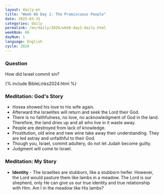 ```yaml
---
layout: daily-en
title: "Week 66 Day 1: The Promiscuous People"
date: 2025-03-31
categories: daily
permalink: /en/daily/2024/wk66-day1-daily.html
weekNum: 66
dayNum: 1
language: English
cycle: 2024
---
```

### Question     
How did Israel commit sin?

{% include BibleLinks2024.html %} 

### Meditation: God's Story   
+ Hosea showed his love to his wife again. 
+ Afterward the Israelites will return and seek the Lord their God. 
+ There is no faithfulness, no love, no acknowledgment of God in the land. Therefore, the land dries up and all who live in it waste away. 
+ People are destroyed from lack of knowledge. 
+ Prostitution, old wine and new wine take away their understanding. They are led astray and unfaithful to their God. 
+ Though you, Israel, commit adultery, do not let Judah become guilty. 
+ Judgment will come to Israel. 

### Meditation: My Story   
+ **Identity** - The Israelites are stubborn, like a stubborn heifer. However, the Lord would pasture them like lambs in a meadow. The Lord is our shepherd, only He can give us our true identity and true relationship with Him. Am I in the meadow like His lambs? 
